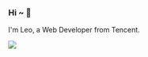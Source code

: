 ### Hi ~ 👋

I'm Leo, a Web Developer from Tencent.

![](https://github-readme-stats.vercel.app/api?username=RetroAstro&show_icons=true&hide_title=true&hide_border=true)
